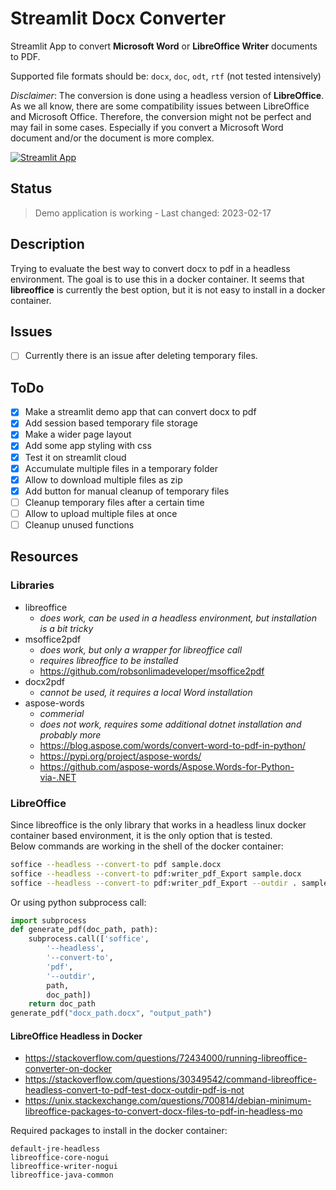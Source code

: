 <!-- markdownlint-disable MD033 -->
# Streamlit Docx Converter

Streamlit App to convert **Microsoft Word** or **LibreOffice Writer** documents to PDF.

Supported file formats should be: `docx`, `doc`, `odt`, `rtf` (not tested intensively)

*Disclaimer*: The conversion is done using a headless version of **LibreOffice**.
As we all know, there are some compatibility issues between LibreOffice and Microsoft Office. Therefore, the conversion might not be perfect and may fail in some cases.
Especially if you convert a Microsoft Word document and/or the document is more complex.

[![Streamlit App](https://static.streamlit.io/badges/streamlit_badge_black_white.svg)](https://franky1-streamlit-docx-converter-streamlit-app-n67qvo.streamlit.app/)

## Status

> Demo application is working - Last changed: 2023-02-17

## Description

Trying to evaluate the best way to convert docx to pdf in a headless environment. The goal is to use this in a docker container. It seems that **libreoffice** is currently the best option, but it is not easy to install in a docker container.

## Issues

- [ ] Currently there is an issue after deleting temporary files.

## ToDo

- [x] Make a streamlit demo app that can convert docx to pdf
- [x] Add session based temporary file storage
- [x] Make a wider page layout
- [x] Add some app styling with css
- [x] Test it on streamlit cloud
- [x] Accumulate multiple files in a temporary folder
- [x] Allow to download multiple files as zip
- [x] Add button for manual cleanup of temporary files
- [ ] Cleanup temporary files after a certain time
- [ ] Allow to upload multiple files at once
- [ ] Cleanup unused functions

## Resources

### Libraries

- libreoffice
  - *does work, can be used in a headless environment, but installation is a bit tricky*
- msoffice2pdf
  - *does work, but only a wrapper for libreoffice call*
  - *requires libreoffice to be installed*
  - <https://github.com/robsonlimadeveloper/msoffice2pdf>
- docx2pdf
  - *cannot be used, it requires a local Word installation*
- aspose-words
  - *commerial*
  - *does not work, requires some additional dotnet installation and probably more*
  - <https://blog.aspose.com/words/convert-word-to-pdf-in-python/>
  - <https://pypi.org/project/aspose-words/>
  - <https://github.com/aspose-words/Aspose.Words-for-Python-via-.NET>

### LibreOffice

Since libreoffice is the only library that works in a headless linux docker container based environment, it is the only option that is tested.<br>
Below commands are working in the shell of the docker container:

```bash
soffice --headless --convert-to pdf sample.docx
soffice --headless --convert-to pdf:writer_pdf_Export sample.docx
soffice --headless --convert-to pdf:writer_pdf_Export --outdir . sample.docx
```

Or using python subprocess call:

```python
import subprocess
def generate_pdf(doc_path, path):
    subprocess.call(['soffice',
        '--headless',
        '--convert-to',
        'pdf',
        '--outdir',
        path,
        doc_path])
    return doc_path
generate_pdf("docx_path.docx", "output_path")
```

#### LibreOffice Headless in Docker

- <https://stackoverflow.com/questions/72434000/running-libreoffice-converter-on-docker>
- <https://stackoverflow.com/questions/30349542/command-libreoffice-headless-convert-to-pdf-test-docx-outdir-pdf-is-not>
- <https://unix.stackexchange.com/questions/700814/debian-minimum-libreoffice-packages-to-convert-docx-files-to-pdf-in-headless-mo>

Required packages to install in the docker container:

```text
default-jre-headless
libreoffice-core-nogui
libreoffice-writer-nogui
libreoffice-java-common
```
